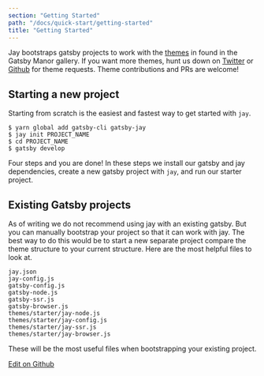 ```yaml
---
section: "Getting Started"
path: "/docs/quick-start/getting-started"
title: "Getting Started"
---
```


Jay bootstraps gatsby projects to work with the [themes](https://gatsbymanor.com/themes)
in found in the Gatsby Manor gallery. If you want more themes, hunt us down on
[Twitter](https://twitter.com/TheGatsbyManor) or [Github](https://github.com/gatsbymanor) for theme requests.
Theme contributions and PRs are welcome!

## Starting a new project
Starting from scratch is the easiest and fastest way to get started with `jay`.

```
$ yarn global add gatsby-cli gatsby-jay
$ jay init PROJECT_NAME
$ cd PROJECT_NAME
$ gatsby develop
```
Four steps and you are done! In these steps we install our gatsby and jay
dependencies, create a new gatsby project with `jay`, and run our starter project.

## Existing Gatsby projects
As of writing we do not recommend using jay with an existing gatsby. But you can
manually bootstrap your project so that it can work with jay. The best way to do
this would be to start a new separate project compare the theme structure to your
current structure. Here are the most helpful files to look at.

```
jay.json
jay-config.js
gatsby-config.js
gatsby-node.js
gatsby-ssr.js
gatsby-browser.js
themes/starter/jay-node.js
themes/starter/jay-config.js
themes/starter/jay-ssr.js
themes/starter/jay-browser.js
```

These will be the most useful files when bootstrapping your existing project.

[Edit on Github](https://github.com/gatsbymanor/gatsby-manor-docs)
